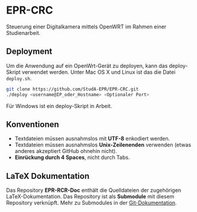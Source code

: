 EPR-CRC
=======

Steuerung einer Digitalkamera mittels OpenWRT im Rahmen einer Studienarbeit.

## Deployment

Um die Anwendung auf ein OpenWrt-Gerät zu deployen, kann das deploy-Skript verwendet werden. Unter Mac OS X und Linux ist das die Datei `deploy.sh`.

```bash
git clone https://github.com/StudA-EPR/EPR-CRC.git
./deploy <username@IP_oder_Hostname> <Optionaler Port>
```

Für Windows ist ein deploy-Skript in Arbeit.

## Konventionen

* Textdateien müssen ausnahmslos mit __UTF-8__ enkodiert werden.
* Textdateien müssen ausnahmslos __Unix-Zeilenenden__ verwenden (etwas anderes akzeptiert GitHub ohnehin nicht).
* __Einrückung durch 4 Spaces__, nicht durch Tabs.

## LaTeX Dokumentation

Das Repository __EPR-RCR-Doc__ enthält die Quelldateien der zugehörigen LaTeX-Dokumentation. Das Repository ist als __Submodule__ mit diesem Repository verknüpft. Mehr zu Submodules in der [Git-Dokumentation](http://git-scm.com/book/en/v2/Git-Tools-Submodules).
